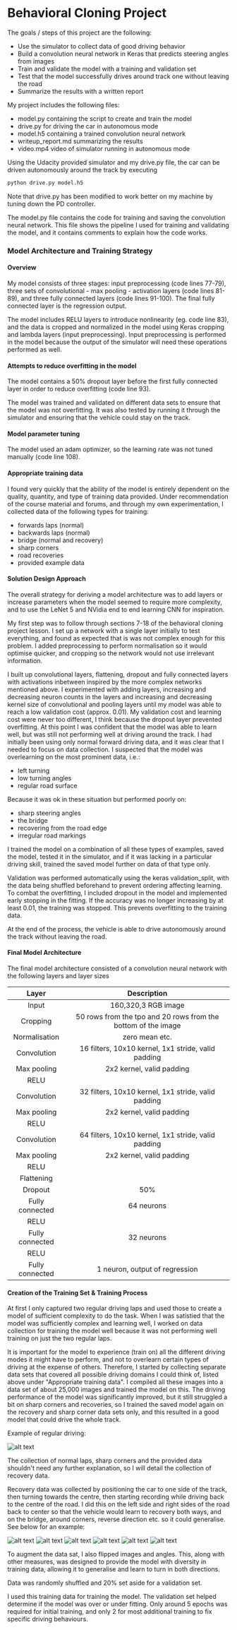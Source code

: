 # **Behavioral Cloning Project**

The goals / steps of this project are the following:
* Use the simulator to collect data of good driving behavior
* Build a convolution neural network in Keras that predicts steering angles from images
* Train and validate the model with a training and validation set
* Test that the model successfully drives around track one without leaving the road
* Summarize the results with a written report

[//]: # (Image References)

[centre]: ./examples/centre.jpg "Centre"
[recov1]: ./examples/recov1.jpg "Recovery Image"
[recov2]: ./examples/recov2.jpg "Recovery Image"
[recov3]: ./examples/recov3.jpg "Recovery Image"
[recov4]: ./examples/recov4.jpg "Recovery Image"
[recov5]: ./examples/recov5.jpg "Recovery Image"
[recov6]: ./examples/recov6.jpg "Recovery Image"

My project includes the following files:
* model.py containing the script to create and train the model
* drive.py for driving the car in autonomous mode
* model.h5 containing a trained convolution neural network 
* writeup_report.md summarizing the results
* video.mp4 video of simulator running in autonomous mode

Using the Udacity provided simulator and my drive.py file, the car can be driven autonomously around the track by executing 
```sh
python drive.py model.h5
```
Note that drive.py has been modified to work better on my machine by tuning down the PD controller.

The model.py file contains the code for training and saving the convolution neural network. This file shows the pipeline I used for training and validating the model, and it contains comments to explain how the code works.

### Model Architecture and Training Strategy

#### Overview

My model consists of three stages: input preprocessing (code lines 77-79), three sets of convolutional - max pooling - activation layers (code lines 81-89), and three fully connected layers (code lines 91-100). The final fully connected layer is the regression output.

The model includes RELU layers to introduce nonlinearity (eg. code line 83), and the data is cropped and normalized in the model using Keras cropping and lambda layers (input preprocessing). Input preprocessing is performed in the model because the output of the simulator will need these operations performed as well.

#### Attempts to reduce overfitting in the model

The model contains a 50% dropout layer before the first fully connected layer in order to reduce overfitting (code line 93). 

The model was trained and validated on different data sets to ensure that the model was not overfitting. It was also tested by running it through the simulator and ensuring that the vehicle could stay on the track.

#### Model parameter tuning

The model used an adam optimizer, so the learning rate was not tuned manually (code line 108).

#### Appropriate training data

I found very quickly that the ability of the model is entirely dependent on the quality, quantity, and type of training data provided. Under recommendation of the course material and forums, and through my own experimentation, I collected data of the following types for training:
* forwards laps (normal)
* backwards laps (normal)
* bridge (normal and recovery)
* sharp corners
* road recoveries
* provided example data

#### Solution Design Approach

The overall strategy for deriving a model architecture was to add layers or increase parameters when the model seemed to require more complexity, and to use the LeNet 5 and NVidia end to end learning CNN for inspiration.

My first step was to follow through sections 7-18 of the behavioral cloning project lesson. I set up a network with a single layer initially to test everything, and found as expected that is was not complex enough for this problem. I added preprocessing to perform normalisation so it would optimise quicker, and cropping so the network would not use irrelevant information.

I built up convolutional layers, flattening, dropout and fully connected layers with activations inbetween inspired by the more complex networks mentioned above. I experimented with adding layers, increasing and decreasing neuron counts in the layers and increasing and decreasing kernel size of convolutional and pooling layers until my model was able to reach a low validation cost (approx. 0.01). My validation cost and learning cost were never too different, I think because the dropout layer prevented overfitting. At this point I was confident that the model was able to learn well, but was still not performing well at driving around the track. I had initially been using only normal forward driving data, and it was clear that I needed to focus on data collection. I suspected that the model was overlearning on the most prominent data, i.e.:
* left turning
* low turning angles
* regular road surface

Because it was ok in these situation but performed poorly on:
* sharp steering angles
* the bridge
* recovering from the road edge
* irregular road markings

I trained the model on a combination of all these types of examples, saved the model, tested it in the simulator, and if it was lacking in a particular driving skill, trained the saved model further on data of that type only.

Validation was performed automatically using the keras validation_split, with the data being shuffled beforehand to prevent ordering affecting learning.
To combat the overfitting, I included dropout in the model and implemented early stopping in the fitting. If the accuracy was no longer increasing by at least 0.01, the training was stopped. This prevents overfitting to the training data.

At the end of the process, the vehicle is able to drive autonomously around the track without leaving the road.

#### Final Model Architecture

The final model architecture consisted of a convolution neural network with the following layers and layer sizes 

| Layer         		|     Description	        					| 
|:---------------------:|:---------------------------------------------:| 
| Input         		| 160,320,3 RGB image   							| 
| Cropping         		| 50 rows from the tpo and 20 rows from the bottom of the image | 
| Normalisation 		| zero mean etc. |
| Convolution  	| 16 filters, 10x10 kernel, 1x1 stride, valid padding |
| Max pooling	   | 2x2 kernel, valid padding	|
| RELU					|												|
| Convolution  	| 32 filters, 10x10 kernel, 1x1 stride, valid padding |
| Max pooling	   | 2x2 kernel, valid padding	|
| RELU					|												|
| Convolution  	| 64 filters, 10x10 kernel, 1x1 stride, valid padding |
| Max pooling	   | 2x2 kernel, valid padding	|
| RELU					|												|
| Flattening	    |    								|
| Dropout					|					50%							|
| Fully connected		| 64 neurons  									|
| RELU					|												|
| Fully connected		| 32 neurons	|
| RELU					|												|
| Fully connected		| 1 neuron, output of regression		|


#### Creation of the Training Set & Training Process

At first I only captured two regular driving laps and used those to create a model of sufficient complexity to do the task. When I was satistied that the model was sufficiently complex and learning well, I worked on data collection for training the model well because it was not performing well training on just the two regular laps.

It is important for the model to experience (train on) all the different driving modes it might have to perform, and not to overlearn certain types of driving at the expense of others. Therefore, I started by collecting separate data sets that covered all possible driving domains I could think of, listed above under "Appropriate training data". I compiled all these images into a data set of about 25,000 images and trained the model on this. The driving performance of the model was significantly improved, but it still struggled a bit on sharp corners and recoveries, so I trained the saved model again on the recovery and sharp corner data sets only, and this resulted in a good model that could drive the whole track.

Example of regular driving:

![alt text][centre]

The collection of normal laps, sharp corners and the provided data shouldn't need any further explanation, so I will detail the collection of recovery data.

Recovery data was collected by positioning the car to one side of the track, then turning towards the centre, then starting recording while driving back to the centre of the road. I did this on the left side and right sides of the road back to center so that the vehicle would learn to recovery both ways, and on the bridge, around corners, reverse direction etc. so it could generalise. See below for an example:

![alt text][recov1] ![alt text][recov2] ![alt text][recov3]
![alt text][recov4] ![alt text][recov5] ![alt text][recov6]

To augment the data sat, I also flipped images and angles. This, along with other measures, was designed to provide the model with diversity in training data, allowing it to generalise and learn to turn in both directions.

Data was randomly shuffled and 20% set aside for a validation set. 

I used this training data for training the model. The validation set helped determine if the model was over or under fitting. Only around 5 epochs was required for initial training, and only 2 for most additional training to fix specific driving behaviours.
